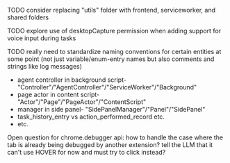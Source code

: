 TODO consider replacing "utils" folder with frontend, serviceworker, and shared folders


TODO explore use of desktopCapture permission when adding support for voice input during tasks

TODO really need to standardize naming conventions for certain entities at some point (not just variable/enum-entry names but also comments and strings like log messages)
- agent controller in background script- "Controller"/"AgentController"/"ServiceWorker"/"Background"
- page actor in content script- "Actor"/"Page"/"PageActor"/"ContentScript"
- manager in side panel- "SidePanelManager"/"Panel"/"SidePanel"
- task_history_entry vs action_performed_record  etc.
- etc.


Open question for chrome.debugger api: how to handle the case where the tab is already being
debugged by another extension? tell the LLM that it can't use HOVER for now and must try to click instead?
